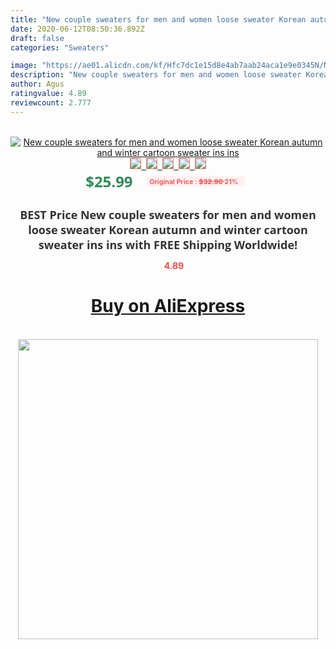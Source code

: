 ```yaml
---
title: "New couple sweaters for men and women loose sweater Korean autumn and winter cartoon sweater ins ins"
date: 2020-06-12T08:50:36.892Z
draft: false
categories: "Sweaters"

image: "https://ae01.alicdn.com/kf/Hfc7dc1e15d8e4ab7aab24aca1e9e0345N/New-couple-sweaters-for-men-and-women-loose-sweater-Korean-autumn-and-winter-cartoon-sweater-ins.jpg"
description: "New couple sweaters for men and women loose sweater Korean autumn and winter cartoon sweater ins ins"
author: Agus
ratingvalue: 4.89
reviewcount: 2.777
---
```

<br>
<div style="text-align: center;">
<a href="https://s.click.aliexpress.com/e/_ACYxst" target="_blank" rel="nofollow noopener noreferrer"><img alt="New couple sweaters for men and women loose sweater Korean autumn and winter cartoon sweater ins ins" class="magnifier-image" src="https://ae01.alicdn.com/kf/Hfc7dc1e15d8e4ab7aab24aca1e9e0345N/New-couple-sweaters-for-men-and-women-loose-sweater-Korean-autumn-and-winter-cartoon-sweater-ins.jpg_640x640.jpg">
<br>
<img style="border:1px solid salmon" src="https://ae01.alicdn.com/kf/Hfc7dc1e15d8e4ab7aab24aca1e9e0345N/New-couple-sweaters-for-men-and-women-loose-sweater-Korean-autumn-and-winter-cartoon-sweater-ins.jpg_120x120.jpg">&nbsp;&nbsp;<img style="border:1px solid salmon" src="https://ae01.alicdn.com/kf/H2d61b6e66905480c9f7ac9262702223bE/New-couple-sweaters-for-men-and-women-loose-sweater-Korean-autumn-and-winter-cartoon-sweater-ins.jpg_120x120.jpg">&nbsp;&nbsp;<img style="border:1px solid salmon" src="https://ae01.alicdn.com/kf/Ha7b8cbcb7e53407e8d871721777a222av/New-couple-sweaters-for-men-and-women-loose-sweater-Korean-autumn-and-winter-cartoon-sweater-ins.jpg_120x120.jpg">&nbsp;&nbsp;<img style="border:1px solid salmon" src="https://ae01.alicdn.com/kf/H2c26dc6c100e486bacdfbda3fb700ab1m/New-couple-sweaters-for-men-and-women-loose-sweater-Korean-autumn-and-winter-cartoon-sweater-ins.jpg_120x120.jpg">&nbsp;&nbsp;<img style="border:1px solid salmon" src="https://ae01.alicdn.com/kf/Ha73fcd4718bf414a89001ef0bacd40aae/New-couple-sweaters-for-men-and-women-loose-sweater-Korean-autumn-and-winter-cartoon-sweater-ins.jpg_120x120.jpg"></a></div><br0>
<div style="text-align: center;"><span style="background-color: white; border: 0px; box-sizing: border-box; color: seagreen; display: inline-block; font-family: &quot;open sans&quot; , &quot;arial&quot; , &quot;helvetica&quot; , sans-serif , &quot;heiti&quot;; font-size: 24px; font-stretch: inherit; font-weight: 700; line-height: inherit; margin: 0px 10px 0px 0px; padding: 0px; vertical-align: middle;">$25.99 </span>
<span style="background: rgb(255 , 241 , 241); border-radius: 3px; border: 0px; box-sizing: border-box; color: #ff4747; display: inline-block; font-family: inherit; font-size: 12px; font-stretch: inherit; font-style: inherit; font-variant: inherit; font-weight: 600; line-height: inherit; margin: 0px; padding: 2px 5px; transform: scale(0.9); vertical-align: middle;">Original Price : <b style="text-decoration: line-through;">$32.90 </b> 21%&nbsp;&nbsp;</span></div>
<h1 style="color: #333333; display: inline-block; font-family: &quot;open sans&quot; , &quot;arial&quot; , &quot;helvetica&quot; , sans-serif , &quot;heiti&quot;; font-size: 18px; font-stretch: inherit; font-weight: 700; text-align: center;">BEST Price New couple sweaters for men and women loose sweater Korean autumn and winter cartoon sweater ins ins with FREE Shipping Worldwide!</h1>
<div style="color: #ff4747; text-align: center;">
<img src="https://4.bp.blogspot.com/-M0ZcTcb-5uY/XleCXlxnR4I/AAAAAAAAAEc/OrjgMkXV1oMQFaCRZj5HQwOCBcu3w1FegCPcBGAYYCw/s1600/star.png" style="height: 15px;">&nbsp;<b>4.89</b></div>
<div class="button_cont" align="center"><a class="buynow_a" href="https://s.click.aliexpress.com/e/_ACYxst" target="_blank" rel="nofollow noopener noreferrer"><H1>Buy on AliExpress</H1></a></div><br>
<div class="separator" style="clear: both; text-align: center;">
<img src="https://lh3.googleusercontent.com/-pTy5HemUv9M/XlePHvY0dAI/AAAAAAAAAE4/0nX5iRUoIWY8eMW9Dpxeirr157OZliDIgCLcBGAsYHQ/s1600/badge.gif" width="480">
</div>
